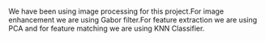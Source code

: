 #
We have been using image processing for this project.For image enhancement we are using Gabor filter.For feature extraction we are using PCA and for feature matching we are using KNN Classifier. 
